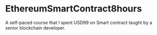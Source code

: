 # EthereumSmartContract8hours
A self-paced course that I spent USD99 on Smart contract taught by a senior blockchain developer.
